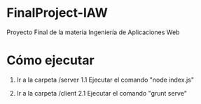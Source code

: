 # FinalProject-IAW
Proyecto Final de la materia Ingeniería de Aplicaciones Web

# Cómo ejecutar

1. Ir a la carpeta /server
  1.1 Ejecutar el comando "node index.js"

2. Ir a la carpeta /client
  2.1 Ejecutar el comando "grunt serve"
  
